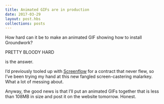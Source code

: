```yaml
---
title: Animated GIFs are in production 
date: 2017-03-29
layout: post.hbs
collections: posts
---
```


How hard can it be to make an animated GIF showing how to install Groundwork?

PRETTY BLOODY HARD

is the answer.

I’d previously tooled up with [Screenflow](https://www.telestream.net/screenflow/overview.htm) for a contract that never flew, so I’ve been trying my hand at this new fangled screen-castering malarkey. What a lot of messing about.

Anyway, the good news is that I’ll put an animated GIFs together that is less than 108MB in size and post it on the website tomorrow. Honest.
